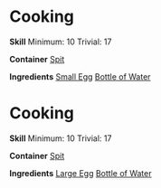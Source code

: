 <!-- TITLE: Hard Boiled Egg -->
<!-- SUBTITLE: Perfectly timed! -->

# Cooking
**Skill**
Minimum: 10
Trivial: 17

**Container**
[Spit](spit)

**Ingredients**
[Small Egg](small-egg)
[Bottle of Water](bottle-of-water)

# Cooking
**Skill**
Minimum: 10
Trivial: 17

**Container**
[Spit](spit)

**Ingredients**
[Large Egg](large-egg)
[Bottle of Water](bottle-of-water)